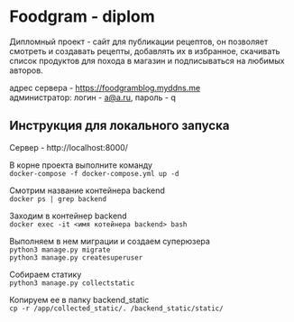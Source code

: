 # Foodgram - diplom  
Дипломный проект - сайт для публикации рецептов, он позволяет смотреть и создавать рецепты, добавлять их в избранное, скачивать список продуктов для похода в магазин и подписываться на любимых авторов.  

адрес сервера - https://foodgramblog.myddns.me  
администратор: логин - a@a.ru, пароль - q  

## Инструкция для локального запуска  

Сервер - http://localhost:8000/  

В корне проекта выполните команду  
```docker-compose -f docker-compose.yml up -d```  

Смотрим название контейнера backend  
```docker ps | grep backend```  

Заходим в контейнер backend  
```docker exec -it <имя котейнера backend> bash```  

Выполняем в нем миграции и создаем суперюзера  
```python3 manage.py migrate```  
```python3 manage.py createsuperuser```  

Собираем статику  
```python3 manage.py collectstatic```  

Копируем ее в папку backend_static  
```cp -r /app/collected_static/. /backend_static/static/ ```  
